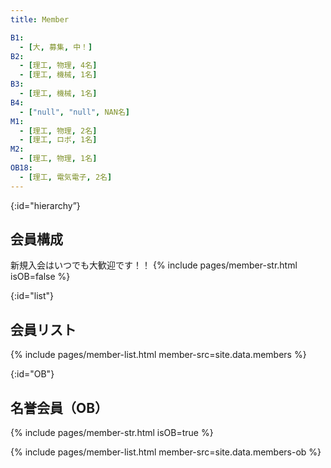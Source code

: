```yaml
---
title: Member

B1:
  - [大, 募集, 中！]
B2:
  - [理工, 物理, 4名]
  - [理工, 機械, 1名]
B3:
  - [理工, 機械, 1名]
B4:
  - ["null", "null", NAN名]
M1:
  - [理工, 物理, 2名]
  - [理工, ロボ, 1名]
M2:
  - [理工, 物理, 1名]
OB18:
  - [理工, 電気電子, 2名]
---
```


{:id="hierarchy”}
## 会員構成

新規入会はいつでも大歓迎です！！
{% include pages/member-str.html isOB=false %}

{:id="list"}
## 会員リスト

{% include pages/member-list.html member-src=site.data.members %}


{:id="OB"}
## 名誉会員（OB）

{% include pages/member-str.html isOB=true %}

{% include pages/member-list.html member-src=site.data.members-ob %}

